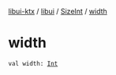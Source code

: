 [libui-ktx](../../index.md) / [libui](../index.md) / [SizeInt](index.md) / [width](./width.md)

# width

`val width: `[`Int`](https://kotlinlang.org/api/latest/jvm/stdlib/kotlin/-int/index.html)